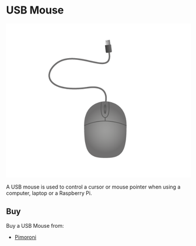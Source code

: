 # USB Mouse

![USB Mouse](mouse.png)

A USB mouse is used to control a cursor or mouse pointer when using a computer, laptop or a Raspberry Pi.

## Buy

Buy a USB Mouse from:

- [Pimoroni](https://shop.pimoroni.com/products/optical-scroll-mouse)
